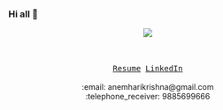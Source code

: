 ### Hi all 👋

<p align="center">
  <img src="https://harikrishna.netlify.app/images/profile.gif">
  <br /><br />
  <samp>
    <br /><br />
    <a href="https://harikrishna.netlify.app/" target="_blank">Resume</a>
    <a href="https://www.linkedin.com/in/anemharikrishna" target="_blank">LinkedIn</a>
  </samp>
  <br /><br />
  :email: anemharikrishna@gmail.com<br />
  :telephone_receiver: 9885699666
</p>

